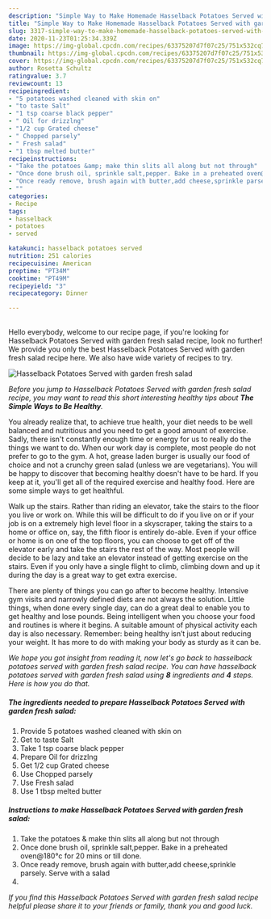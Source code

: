 ```yaml
---
description: "Simple Way to Make Homemade Hasselback Potatoes Served with garden fresh salad"
title: "Simple Way to Make Homemade Hasselback Potatoes Served with garden fresh salad"
slug: 3317-simple-way-to-make-homemade-hasselback-potatoes-served-with-garden-fresh-salad
date: 2020-11-23T01:25:34.339Z
image: https://img-global.cpcdn.com/recipes/63375207d7f07c25/751x532cq70/hasselback-potatoes-served-with-garden-fresh-salad-recipe-main-photo.jpg
thumbnail: https://img-global.cpcdn.com/recipes/63375207d7f07c25/751x532cq70/hasselback-potatoes-served-with-garden-fresh-salad-recipe-main-photo.jpg
cover: https://img-global.cpcdn.com/recipes/63375207d7f07c25/751x532cq70/hasselback-potatoes-served-with-garden-fresh-salad-recipe-main-photo.jpg
author: Rosetta Schultz
ratingvalue: 3.7
reviewcount: 13
recipeingredient:
- "5 potatoes washed cleaned with skin on"
- "to taste Salt"
- "1 tsp coarse black pepper"
- " Oil for drizzlng"
- "1/2 cup Grated cheese"
- " Chopped parsely"
- " Fresh salad"
- "1 tbsp melted butter"
recipeinstructions:
- "Take the potatoes &amp; make thin slits all along but not through"
- "Once done brush oil, sprinkle salt,pepper. Bake in a preheated oven@180°c for 20 mins or till done."
- "Once ready remove, brush again with butter,add cheese,sprinkle parsely. Serve with a salad"
- ""
categories:
- Recipe
tags:
- hasselback
- potatoes
- served

katakunci: hasselback potatoes served 
nutrition: 251 calories
recipecuisine: American
preptime: "PT34M"
cooktime: "PT49M"
recipeyield: "3"
recipecategory: Dinner

---
```

<br>
Hello everybody, welcome to our recipe page, if you're looking for Hasselback Potatoes Served with garden fresh salad recipe, look no further! We provide you only the best Hasselback Potatoes Served with garden fresh salad recipe here. We also have wide variety of recipes to try.
<br>


![Hasselback Potatoes Served with garden fresh salad](https://img-global.cpcdn.com/recipes/63375207d7f07c25/751x532cq70/hasselback-potatoes-served-with-garden-fresh-salad-recipe-main-photo.jpg)

<i>Before you jump to Hasselback Potatoes Served with garden fresh salad recipe, you may want to read this short interesting healthy tips about <strong>The Simple Ways to Be Healthy</strong>.</i>

You already realize that, to achieve true health, your diet needs to be well balanced and nutritious and you need to get a good amount of exercise. Sadly, there isn't constantly enough time or energy for us to really do the things we want to do. When our work day is complete, most people do not prefer to go to the gym. A hot, grease laden burger is usually our food of choice and not a crunchy green salad (unless we are vegetarians). You will be happy to discover that becoming healthy doesn't have to be hard. If you keep at it, you'll get all of the required exercise and healthy food. Here are some simple ways to get healthful.

Walk up the stairs. Rather than riding an elevator, take the stairs to the floor you live or work on. While this will be difficult to do if you live on or if your job is on a extremely high level floor in a skyscraper, taking the stairs to a home or office on, say, the fifth floor is entirely do-able. Even if your office or home is on one of the top floors, you can choose to get off of the elevator early and take the stairs the rest of the way. Most people will decide to be lazy and take an elevator instead of getting exercise on the stairs. Even if you only have a single flight to climb, climbing down and up it during the day is a great way to get extra exercise. 

There are plenty of things you can go after to become healthy. Intensive gym visits and narrowly defined diets are not always the solution. Little things, when done every single day, can do a great deal to enable you to get healthy and lose pounds. Being intelligent when you choose your food and routines is where it begins. A suitable amount of physical activity each day is also necessary. Remember: being healthy isn’t just about reducing your weight. It has more to do with making your body as sturdy as it can be. 


<i>We hope you got insight from reading it, now let's go back to hasselback potatoes served with garden fresh salad recipe. You can have hasselback potatoes served with garden fresh salad using <strong>8</strong> ingredients and <strong>4</strong> steps. Here is how you do that.
</i>

##### The ingredients needed to prepare Hasselback Potatoes Served with garden fresh salad:

1. Provide 5 potatoes washed cleaned with skin on
1. Get to taste Salt
1. Take 1 tsp coarse black pepper
1. Prepare  Oil for drizzlng
1. Get 1/2 cup Grated cheese
1. Use  Chopped parsely
1. Use  Fresh salad
1. Use 1 tbsp melted butter


##### Instructions to make Hasselback Potatoes Served with garden fresh salad:

1. Take the potatoes &amp; make thin slits all along but not through
1. Once done brush oil, sprinkle salt,pepper. Bake in a preheated oven@180°c for 20 mins or till done.
1. Once ready remove, brush again with butter,add cheese,sprinkle parsely. Serve with a salad
1. 


<i>If you find this Hasselback Potatoes Served with garden fresh salad recipe helpful please share it to your friends or family, thank you and good luck.</i>
